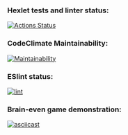 ### Hexlet tests and linter status:
[![Actions Status](https://github.com/alexkwyk/frontend-project-lvl1/workflows/hexlet-check/badge.svg)](https://github.com/alexkwyk/frontend-project-lvl1/actions)

### CodeClimate Maintainability:
[![Maintainability](https://api.codeclimate.com/v1/badges/a99a88d28ad37a79dbf6/maintainability)](https://codeclimate.com/github/codeclimate/codeclimate/maintainability)

### ESlint status:
[![lint](https://github.com/alexkwyk/frontend-project-lvl1/actions/workflows/lint.yml/badge.svg)](https://github.com/alexkwyk/frontend-project-lvl1/actions/workflows/lint.yml)

### Brain-even game demonstration:
[![asciicast](https://asciinema.org/a/489042.svg)](https://asciinema.org/a/489042)